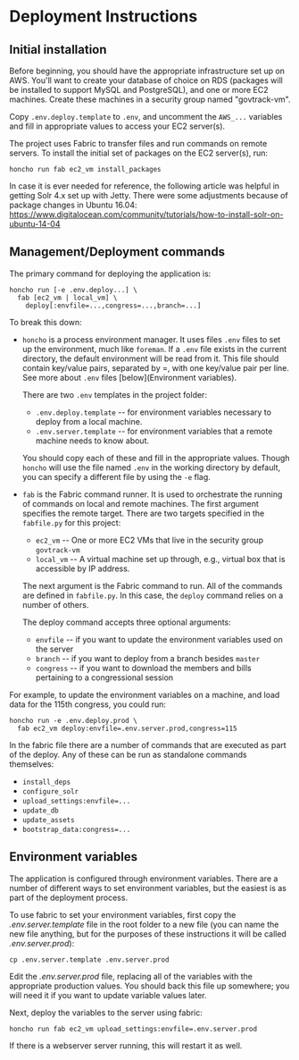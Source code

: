 Deployment Instructions
=======================

## Initial installation

Before beginning, you should have the appropriate infrastructure set up on AWS.
You'll want to create your database of choice on RDS (packages will be installed
to support MySQL and PostgreSQL), and one or more EC2 machines. Create these
machines in a security group named "govtrack-vm".

Copy `.env.deploy.template` to `.env`, and uncomment the `AWS_...` variables and
fill in appropriate values to access your EC2 server(s).

The project uses Fabric to transfer files and run commands on remote servers. To
install the initial set of packages on the EC2 server(s), run:

    honcho run fab ec2_vm install_packages

In case it is ever needed for reference, the following article was helpful in
getting Solr 4.x set up with Jetty. There were some adjustments because of
package changes in Ubuntu 16.04:
https://www.digitalocean.com/community/tutorials/how-to-install-solr-on-ubuntu-14-04


## Management/Deployment commands

The primary command for deploying the application is:

    honcho run [-e .env.deploy...] \
      fab [ec2_vm | local_vm] \
        deploy[:envfile=...,congress=...,branch=...]

To break this down:

* `honcho` is a process environment manager. It uses files `.env` files to set
  up the environment, much like `foreman`. If a `.env` file exists in the
  current directory, the default environment will be read from it. This file
  should contain key/value pairs, separated by =, with one key/value pair per
  line. See more about `.env` files [below](Environment variables).

  There are two `.env` templates in the project folder:

  * `.env.deploy.template` -- for environment variables necessary to deploy
    from a local machine.
  * `.env.server.template` -- for environment variables that a remote machine
    needs to know about.

  You should copy each of these and fill in the appropriate values. Though
  `honcho` will use the file named `.env` in the working directory by default,
  you can specify a different file by using the `-e` flag.

* `fab` is the Fabric command runner. It is used to orchestrate the running of
  commands on local and remote machines. The first argument specifies the
  remote target. There are two targets specified in the `fabfile.py` for this
  project:

  * `ec2_vm` -- One or more EC2 VMs that live in the security group `govtrack-vm`
  * `local_vm` -- A virtual machine set up through, e.g., virtual box that is
    accessible by IP address.

  The next argument is the Fabric command to run. All of the commands are
  defined in `fabfile.py`. In this case, the `deploy` command relies on a number
  of others.

  The deploy command accepts three optional arguments:

  * `envfile` -- if you want to update the environment variables used on the
    server
  * `branch` -- if you want to deploy from a branch besides `master`
  * `congress` -- if you want to download the members and bills pertaining to
    a congressional session

For example, to update the environment variables on a machine, and load data for
the 115th congress, you could run:

    honcho run -e .env.deploy.prod \
      fab ec2_vm deploy:envfile=.env.server.prod,congress=115

In the fabric file there are a number of commands that are executed as part of
the deploy. Any of these can be run as standalone commands themselves:

* `install_deps`
* `configure_solr`
* `upload_settings:envfile=...`
* `update_db`
* `update_assets`
* `bootstrap_data:congress=...`


## Environment variables

The application is configured through environment variables. There are a number
of different ways to set environment variables, but the easiest is as part of
the deployment process.

To use fabric to set your environment variables, first copy the
*.env.server.template* file in the root folder to a new file (you can name the
new file anything, but for the purposes of these instructions it will be called
*.env.server.prod*):

    cp .env.server.template .env.server.prod

Edit the *.env.server.prod* file, replacing all of the variables with the
appropriate production values. You should back this file up somewhere; you will
need it if you want to update variable values later.

Next, deploy the variables to the server using fabric:

    honcho run fab ec2_vm upload_settings:envfile=.env.server.prod

If there is a webserver server running, this will restart it as well.

